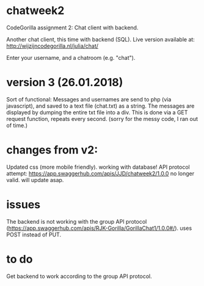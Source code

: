 # chatweek2
CodeGorilla assignment 2: Chat client with backend. 

Another chat client, this time with backend (SQL). Live version available at: http://wijzijncodegorilla.nl/julia/chat/

Enter your username, and a chatroom (e.g. "chat"). 


 
# version 3 (26.01.2018)
Sort of functional: Messages and usernames are send to php (via javascript), and saved to a text file (chat.txt) as a string. 
The messages are displayed by dumping the entire txt file into a div. This is done via a GET request function, repeats every second. 
(sorry for the messy code, I ran out of time.)

 
# changes from v2:
Updated css (more mobile friendly).
working with database!
API protocol attempt: https://app.swaggerhub.com/apis/JJD/chatweek2/1.0.0 no longer valid. will update asap.

# issues
The backend is not working with the group API protocol (https://app.swaggerhub.com/apis/RJK-Gorilla/GorillaChat1/1.0.0#/). uses POST instead of PUT. 

# to do
Get backend to work according to the group API protocol.

